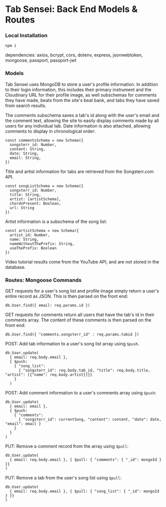 # Tab Sensei: Back End Models & Routes

### Local Installation

`npm i`

dependencies: axios, bcrypt, cors, dotenv, express, jsonwebtoken, mongoose, passport, passport-jwt


### Models

Tab Sensei uses MongoDB to store a user's profile information. In addition to their login information, this includes their primary instrument and the Cloudinary URL for their profile image, as well subschemas for comments they have made, beats from the site's beat bank, and tabs they have saved from search results.  

The comments subschema saves a tab's id along with the user's email and the comment text, allowing the site to easily display comments made by all users for any individual tab. Date information is also attached, allowing comments to display in chronological order:

```
const commentsSchema = new Schema({
  songsterr_id: Number,
  content: String,
  date: String,
  email: String,
})
```

Title and artist information for tabs are retrieved from the Songsterr.com API.
```
const songListSchema = new Schema({
  songsterr_id: Number,
  title: String,
  artist: [artistSchema],
  chordsPresent: Boolean,
  url: String
})
```
Artist information is a subschema of the song list:
```
const artistSchema = new Schema({
  artist_id: Number,
  name: String,
  nameWithoutThePrefix: String,
  useThePrefix: Boolean
})
```
Video tutorial results come from the YouTube API, and are not stored in the database.

### Routes: Mongoose Commands

GET requests for a user's song list and profile image simply return a user's entire record as JSON. This is then parsed on the front end:
```
db.User.find({ email: req.params.id })
```

GET requests for comments return all users that have the tab's id in their comments array. The content of these comments is then parsed on the front end:
```
db.User.find({ "comments.songsterr_id" : req.params.tabid })
```

POST: Add tab information to a user's song list array using `$push`.
```
db.User.update(
  { email: req.body.email },
  { $push:
    { "song_list":
      { "songsterr_id": req.body.tab_id, "title": req.body.title, "artist": [{"name": req.body.artist}]}}
    }
  )
```

POST: Add comment information to a user's comments array using `$push`:
```
db.User.update(
  { email: email },
  { $push:
    { "comments":
      { "songsterr_id": currentSong, "content": content, "date": date, "email": email }
    }
  }
)
```

PUT: Remove a comment record from the array using `$pull`:
```
db.User.update(
  { email: req.body.email }, { $pull: { "comments": { "_id": mongoId } }}
)
```

PUT: Remove a tab from the user's song list using `$pull`:
```
db.User.update(
  { email: req.body.email }, { $pull: { "song_list": { "_id": mongoId } }}
)
```
